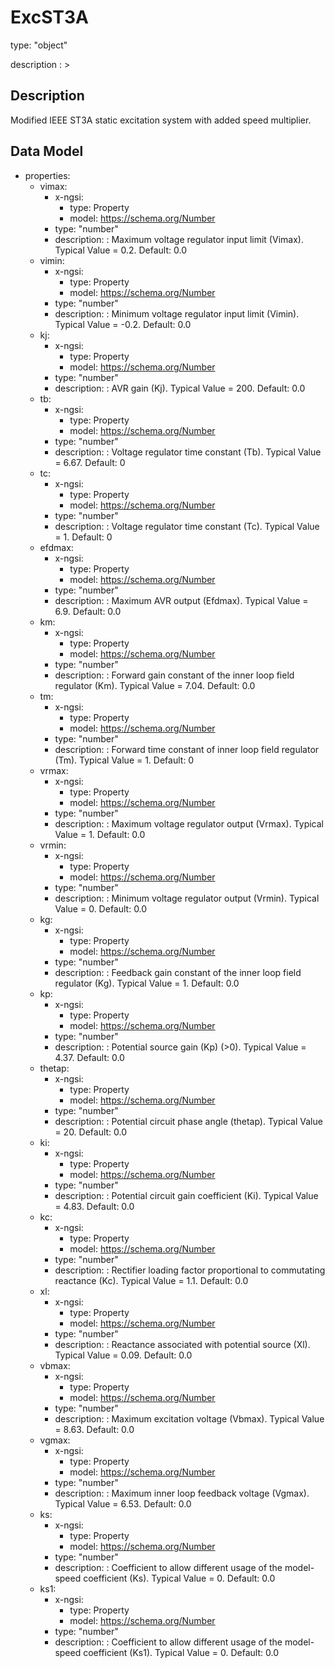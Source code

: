 # ExcST3A
type: "object"
description : >
## Description
Modified IEEE ST3A static excitation system with added speed multiplier.

## Data Model
  - properties:
    - vimax:
      - x-ngsi:
        - type: Property
        - model: https://schema.org/Number
      - type: "number"
      - description: : Maximum voltage regulator input limit (Vimax).  Typical Value = 0.2. Default: 0.0
    - vimin:
      - x-ngsi:
        - type: Property
        - model: https://schema.org/Number
      - type: "number"
      - description: : Minimum voltage regulator input limit (Vimin).  Typical Value = -0.2. Default: 0.0
    - kj:
      - x-ngsi:
        - type: Property
        - model: https://schema.org/Number
      - type: "number"
      - description: : AVR gain (Kj).  Typical Value = 200. Default: 0.0
    - tb:
      - x-ngsi:
        - type: Property
        - model: https://schema.org/Number
      - type: "number"
      - description: : Voltage regulator time constant (Tb).  Typical Value = 6.67. Default: 0
    - tc:
      - x-ngsi:
        - type: Property
        - model: https://schema.org/Number
      - type: "number"
      - description: : Voltage regulator time constant (Tc).  Typical Value = 1. Default: 0
    - efdmax:
      - x-ngsi:
        - type: Property
        - model: https://schema.org/Number
      - type: "number"
      - description: : Maximum AVR output (Efdmax).  Typical Value = 6.9. Default: 0.0
    - km:
      - x-ngsi:
        - type: Property
        - model: https://schema.org/Number
      - type: "number"
      - description: : Forward gain constant of the inner loop field regulator (Km).  Typical Value = 7.04. Default: 0.0
    - tm:
      - x-ngsi:
        - type: Property
        - model: https://schema.org/Number
      - type: "number"
      - description: : Forward time constant of inner loop field regulator (Tm).  Typical Value = 1. Default: 0
    - vrmax:
      - x-ngsi:
        - type: Property
        - model: https://schema.org/Number
      - type: "number"
      - description: : Maximum voltage regulator output (Vrmax).  Typical Value = 1. Default: 0.0
    - vrmin:
      - x-ngsi:
        - type: Property
        - model: https://schema.org/Number
      - type: "number"
      - description: : Minimum voltage regulator output (Vrmin).  Typical Value = 0. Default: 0.0
    - kg:
      - x-ngsi:
        - type: Property
        - model: https://schema.org/Number
      - type: "number"
      - description: : Feedback gain constant of the inner loop field regulator (Kg).  Typical Value = 1. Default: 0.0
    - kp:
      - x-ngsi:
        - type: Property
        - model: https://schema.org/Number
      - type: "number"
      - description: : Potential source gain (Kp) (>0).  Typical Value = 4.37. Default: 0.0
    - thetap:
      - x-ngsi:
        - type: Property
        - model: https://schema.org/Number
      - type: "number"
      - description: : Potential circuit phase angle (thetap).  Typical Value = 20. Default: 0.0
    - ki:
      - x-ngsi:
        - type: Property
        - model: https://schema.org/Number
      - type: "number"
      - description: : Potential circuit gain coefficient (Ki).  Typical Value = 4.83. Default: 0.0
    - kc:
      - x-ngsi:
        - type: Property
        - model: https://schema.org/Number
      - type: "number"
      - description: : Rectifier loading factor proportional to commutating reactance (Kc). Typical Value = 1.1. Default: 0.0
    - xl:
      - x-ngsi:
        - type: Property
        - model: https://schema.org/Number
      - type: "number"
      - description: : Reactance associated with potential source (Xl).  Typical Value = 0.09. Default: 0.0
    - vbmax:
      - x-ngsi:
        - type: Property
        - model: https://schema.org/Number
      - type: "number"
      - description: : Maximum excitation voltage (Vbmax).  Typical Value = 8.63. Default: 0.0
    - vgmax:
      - x-ngsi:
        - type: Property
        - model: https://schema.org/Number
      - type: "number"
      - description: : Maximum inner loop feedback voltage (Vgmax).  Typical Value = 6.53. Default: 0.0
    - ks:
      - x-ngsi:
        - type: Property
        - model: https://schema.org/Number
      - type: "number"
      - description: : Coefficient to allow different usage of the model-speed coefficient (Ks).  Typical Value = 0. Default: 0.0
    - ks1:
      - x-ngsi:
        - type: Property
        - model: https://schema.org/Number
      - type: "number"
      - description: : Coefficient to allow different usage of the model-speed coefficient (Ks1).  Typical Value = 0. Default: 0.0
